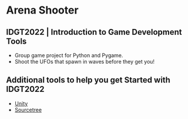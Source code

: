 
# Arena Shooter
## IDGT2022 | Introduction to Game Development Tools

- Group game project for Python and Pygame.
- Shoot the UFOs that spawn in waves before they get you!

## Additional tools to help you get Started with IDGT2022

* [Unity](https://unity.com/)
* [Sourcetree](https://www.sourcetreeapp.com/)
